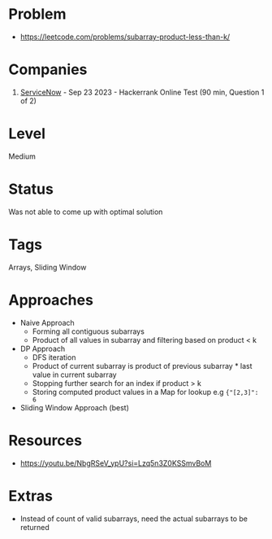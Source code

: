 # Problem

- https://leetcode.com/problems/subarray-product-less-than-k/

# Companies

1. [ServiceNow](https://www.servicenow.com/) - Sep 23 2023 - Hackerrank Online Test (90 min, Question 1 of 2)

# Level

Medium

# Status

Was not able to come up with optimal solution

# Tags

Arrays, Sliding Window

# Approaches

- Naive Approach
  - Forming all contiguous subarrays
  - Product of all values in subarray and filtering based on product < k
- DP Approach
  - DFS iteration
  - Product of current subarray is product of previous subarray * last value in current subarray
  - Stopping further search for an index if product > k
  - Storing computed product values in a Map for lookup e.g ```{"[2,3]": 6```
- Sliding Window Approach (best)

# Resources

- https://youtu.be/NbgRSeV_ypU?si=Lzq5n3Z0KSSmvBoM

# Extras

- Instead of count of valid subarrays, need the actual subarrays to be returned
